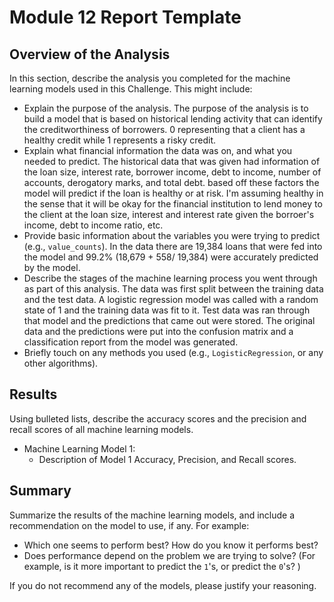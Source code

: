 # Module 12 Report Template

## Overview of the Analysis

In this section, describe the analysis you completed for the machine learning models used in this Challenge. This might include:

* Explain the purpose of the analysis.
    The purpose of the analysis is to build a model that is based on historical lending activity that can identify the creditworthiness of borrowers. 0 representing that a client has a healthy credit while 1 represents a risky credit.
* Explain what financial information the data was on, and what you needed to predict.
    The historical data that was given had information of the loan size, interest rate,	borrower income, debt to income, number of accounts, derogatory marks, and total debt. based off these factors the model will predict if the loan is healthy or at risk. I'm assuming healthy in the sense that it will be okay for the financial institution to lend money to the client at the loan size, interest and interest rate given the borroer's income, debt to income ratio, etc.
* Provide basic information about the variables you were trying to predict (e.g., `value_counts`).
    In the data there are 19,384 loans that were fed into the model and 99.2% (18,679 + 558/ 19,384) were accurately predicted by the model.
* Describe the stages of the machine learning process you went through as part of this analysis.
    The data was first split between the training data and the test data. A logistic regression model was called with a random state of 1 and the training data was fit to it. Test data was ran through that model and the predictions that came out were stored. The original data and the predictions were put into the confusion matrix and a classification report from the model was generated.
* Briefly touch on any methods you used (e.g., `LogisticRegression`, or any other algorithms).
    

## Results

Using bulleted lists, describe the accuracy scores and the precision and recall scores of all machine learning models.

* Machine Learning Model 1:
    * Description of Model 1 Accuracy, Precision, and Recall scores.

## Summary

Summarize the results of the machine learning models, and include a recommendation on the model to use, if any. For example:

* Which one seems to perform best? How do you know it performs best?
* Does performance depend on the problem we are trying to solve? (For example, is it more important to predict the `1`'s, or predict the `0`'s? )

If you do not recommend any of the models, please justify your reasoning.
